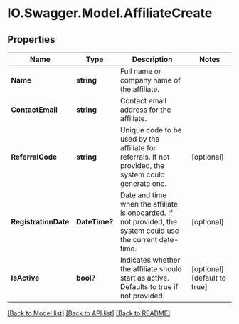 # IO.Swagger.Model.AffiliateCreate
## Properties

Name | Type | Description | Notes
------------ | ------------- | ------------- | -------------
**Name** | **string** | Full name or company name of the affiliate. | 
**ContactEmail** | **string** | Contact email address for the affiliate. | 
**ReferralCode** | **string** | Unique code to be used by the affiliate for referrals. If not provided, the system could generate one. | [optional] 
**RegistrationDate** | **DateTime?** | Date and time when the affiliate is onboarded. If not provided, the system could use the current date-time. | [optional] 
**IsActive** | **bool?** | Indicates whether the affiliate should start as active. Defaults to true if not provided. | [optional] [default to true]

[[Back to Model list]](../README.md#documentation-for-models) [[Back to API list]](../README.md#documentation-for-api-endpoints) [[Back to README]](../README.md)

